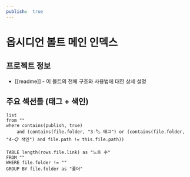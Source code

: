 ```yaml
---
publish:  true
---
```


# 옵시디언 볼트 메인 인덱스

## 프로젝트 정보
- [[readme]] - 이 볼트의 전체 구조와 사용법에 대한 상세 설명

## 주요 섹션들 (태그 + 색인)

```dataview
list
from ""
where contains(publish, true)
    and (contains(file.folder, "3-🏷️ 태그") or (contains(file.folder, "4-📋 색인") and file.path != this.file.path))
```

```dataview
TABLE length(rows.file.link) as "노트 수"
FROM ""
WHERE file.folder != ""
GROUP BY file.folder as "폴더"
```